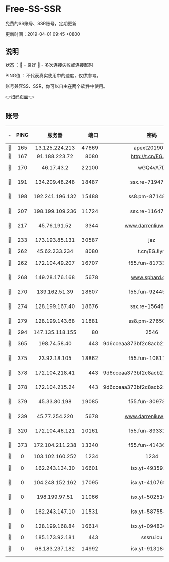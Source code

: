# Free-SS-SSR

免费的SS账号、SSR账号，定期更新

更新时间：2019-04-01 09:45 +0800

## 说明

状态     ：🙂 - 良好 🙁 - 多次连接失败或连接超时

PING值   ：不代表真实使用中的速度，仅供参考。

账号兼容SS、SSR，你可以自由在两个软件中使用。

👉[扫码页面](https://liesauer.github.io/Free-SS-SSR/)👈

## 账号

|-|PING|服务器|端口|密码|加密方式|区域|
|:----:|:----:|:-----:|-----:|:----:|:----:|:----:|
|🙂|165|13.125.224.213|47669|apext2019001|chacha20|KR|
|🙂|167|91.188.223.72|8080|http://t.cn/EGJIyrl|rc4-md5|RU|
|🙂|170|46.17.43.2|22100|wGQ4vA7D|aes-256-gcm|RU|
|🙂|191|134.209.48.248|18487|ssx.re-71947095|aes-256-cfb|US|
|🙂|198|192.241.196.132|15488|ss8.pm-87148177|aes-256-cfb|US|
|🙂|207|198.199.109.236|11724|ssx.re-11647180|aes-256-cfb|US|
|🙂|217|45.76.191.52|3344|www.darrenliuwei.com|aes-256-cfb|JP|
|🙂|233|173.193.85.131|30587|jaz|aes-256-cfb|US|
|🙂|262|45.62.233.234|8080|t.cn/EGJIyrl|rc4-md5|CA|
|🙂|262|172.104.49.207|16707|f55.fun-81733615|aes-256-cfb|SG|
|🙂|268|149.28.176.168|5678|www.sphard.com|aes-256-cfb|AU|
|🙂|270|139.162.51.39|18607|f55.fun-92445990|aes-256-cfb|SG|
|🙂|274|128.199.167.40|18676|ssx.re-15646826|aes-256-cfb|SG|
|🙂|279|128.199.143.68|11881|ss8.pm-27650845|aes-256-cfb|SG|
|🙂|294|147.135.118.155|80|2546|chacha20|US|
|🙂|365|198.74.58.40|443|9d6cceaa373bf2c8acb22e60b6a58be6|aes-256-cfb|US|
|🙂|375|23.92.18.105|18862|f55.fun-10811228|aes-256-cfb|US|
|🙂|378|172.104.218.41|443|9d6cceaa373bf2c8acb22e60b6a58be6|aes-256-cfb|US|
|🙂|378|172.104.215.24|443|9d6cceaa373bf2c8acb22e60b6a58be6|aes-256-cfb|US|
|🙂|379|45.33.80.198|19085|f55.fun-30978462|aes-256-cfb|US|
|🙂|239|45.77.254.220|5678|www.darrenliuwei.com|aes-256-cfb|SG|
|🙂|320|172.104.46.121|10161|f55.fun-89331338|aes-256-cfb|SG|
|🙁|373|172.104.211.238|13340|f55.fun-41436212|aes-256-cfb|US|
|🙁|0|103.102.160.252|1234|1234|rc4-md5|JP|
|🙁|0|162.243.134.30|16601|isx.yt-49359357|aes-256-cfb|US|
|🙁|0|104.248.152.162|17095|isx.yt-41076974|aes-256-cfb|SG|
|🙁|0|198.199.97.51|11066|isx.yt-50251647|aes-256-cfb|US|
|🙁|0|162.243.147.10|11531|isx.yt-58755378|aes-256-cfb|US|
|🙁|0|128.199.168.84|16614|isx.yt-09483649|aes-256-cfb|SG|
|🙁|0|185.173.92.181|443|sssru.icu|rc4-md5|RU|
|🙁|0|68.183.237.182|14992|isx.yt-91318565|aes-256-cfb|SG|

